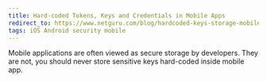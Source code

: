 ```yaml
---
title: Hard-coded Tokens, Keys and Credentials in Mobile Apps
redirect_to: https://www.netguru.com/blog/hardcoded-keys-storage-mobile-app
tags: iOS Android security mobile
---
```


Mobile applications are often viewed as secure storage by developers. They are not, you should never store sensitive keys hard-coded inside mobile app.

